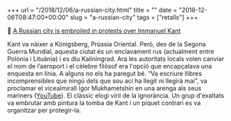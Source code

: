 +++
url = "/2018/12/06/a-russian-city.html"
title = ""
date = "2018-12-06T08:47:00+00:00"
slug = "a-russian-city"
tags = ["retalls"]
+++

📎 [A Russian city is embroiled in protests over Immanuel Kant](https://qz.com/1484347/a-russian-city-is-embroiled-in-protests-over-immanuel-kant/)

Kant va nàixer a Königsberg, Prússia Oriental. Però, des de la Segona Guerra Mundial, aquesta ciutat és un enclavament rus (actualment entre Polònia i Lituània) i es diu Kaliningrad. Ara les autoritats locals volen canviar el nom de l’aeroport i el cèlebre filòsof era l'opció que encapçalava una enquesta en línia. A alguns no els ha paregut bé. “Va escriure llibres incomprensibles que ningú dels que sou ací ha llegit ni llegirà mai”, va proclamar el vicealmirall Igor Mukhametshin en una arenga als seus mariners ([YouTube](https://youtu.be/q-v2kpmlsDo)). El clàssic elogi viril de la ignorància. Un grup d'exaltats va embrutar amb pintura la tomba de Kant i un piquet contrari es va organitzar per protegir-la.